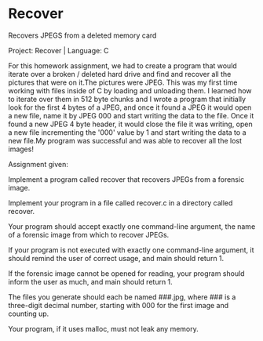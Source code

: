# Recover
Recovers JPEGS from a deleted memory card

Project: Recover | Language: C‍

For this homework assignment, we had to create a program that would iterate over a broken / deleted hard drive and find and recover all the pictures that were on it.The pictures were JPEG. This was my first time working with files inside of C by loading and unloading them. I learned how to iterate over them in 512 byte chunks and I wrote a program that initially look for the first 4 bytes of a JPEG, and once it found a JPEG it would open a new file, name it by JPEG 000 and start writing the data to the file. Once it found a new JPEG 4 byte header, it would close the file it was writing, open a new file incrementing the '000' value by 1 and start writing the data to a new file.My program was successful and was able to recover all the lost images!

Assignment given:

Implement a program called recover that recovers JPEGs from a forensic image.

Implement your program in a file called recover.c in a directory called recover.

Your program should accept exactly one command-line argument, the name of a forensic image from which to recover JPEGs.

If your program is not executed with exactly one command-line argument, it should remind the user of correct usage, and main should return 1.

If the forensic image cannot be opened for reading, your program should inform the user as much, and main should return 1.

The files you generate should each be named ###.jpg, where ### is a three-digit decimal number, starting with 000 for the first image and counting up.

Your program, if it uses malloc, must not leak any memory.
